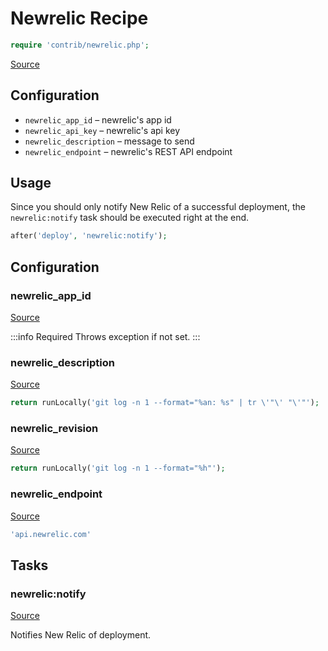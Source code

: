 <!-- DO NOT EDIT THIS FILE! -->
<!-- Instead edit contrib/newrelic.php -->
<!-- Then run bin/docgen -->

# Newrelic Recipe

```php
require 'contrib/newrelic.php';
```

[Source](/contrib/newrelic.php)



## Configuration
- `newrelic_app_id` – newrelic's app id
- `newrelic_api_key` – newrelic's api key
- `newrelic_description` – message to send
- `newrelic_endpoint` – newrelic's REST API endpoint
## Usage
Since you should only notify New Relic of a successful deployment, the `newrelic:notify` task should be executed right at the end.
```php
after('deploy', 'newrelic:notify');
```


## Configuration
### newrelic_app_id
[Source](https://github.com/deployphp/deployer/blob/master/contrib/newrelic.php#L24)


:::info Required
Throws exception if not set.
:::




### newrelic_description
[Source](https://github.com/deployphp/deployer/blob/master/contrib/newrelic.php#L28)



```php title="Default value"
return runLocally('git log -n 1 --format="%an: %s" | tr \'"\' "\'"');
```


### newrelic_revision
[Source](https://github.com/deployphp/deployer/blob/master/contrib/newrelic.php#L32)



```php title="Default value"
return runLocally('git log -n 1 --format="%h"');
```


### newrelic_endpoint
[Source](https://github.com/deployphp/deployer/blob/master/contrib/newrelic.php#L36)



```php title="Default value"
'api.newrelic.com'
```



## Tasks

### newrelic:notify
[Source](https://github.com/deployphp/deployer/blob/master/contrib/newrelic.php#L39)

Notifies New Relic of deployment.




